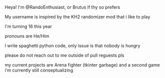 Heya!
I'm @RandoEnthusiast, or Brutus if thy so prefers

My username is inspired by the KH2 randomizer mod that i like to play

I'm turning 16 this year

pronouns are He/Him

I write spaghetti python code, only issue is that nobody is hungry

please do not reach out to me outside of pull reguests pls

my current projects are Arena fighter (tkinter garbage) and a second game i'm currently still conseptualizing 
